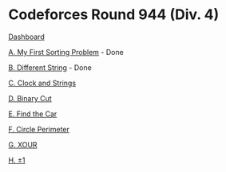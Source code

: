 # Codeforces Round 944 (Div. 4)

[Dashboard](https://codeforces.com/contest/1971)

[A. My First Sorting Problem](https://codeforces.com/contest/1971/problem/A) - Done

[B. Different String](https://codeforces.com/contest/1971/problem/B) - Done

[C. Clock and Strings](https://codeforces.com/contest/1971/problem/C)

[D. Binary Cut](https://codeforces.com/contest/1971/problem/D)

[E. Find the Car](https://codeforces.com/contest/1971/problem/E)

[F. Circle Perimeter](https://codeforces.com/contest/1971/problem/F)

[G. XOUR](https://codeforces.com/contest/1971/problem/G)

[H. ±1](https://codeforces.com/contest/1971/problem/H)

